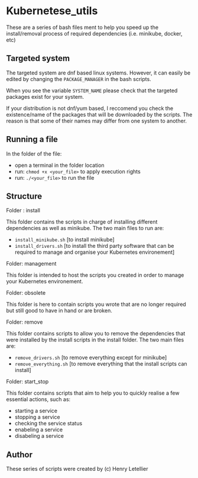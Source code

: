# Kubernetese_utils

These are a series of bash files ment to help you speed up the install/removal process of required dependencies (i.e. minikube, docker, etc)

## Targeted system

The targeted system are dnf based linux systems.
However, it can easily be edited by changing the `PACKAGE_MANAGER` in the bash scripts.

When you see the variable `SYSTEM_NAME` please check that the targeted packages exist for your system.

If your distribution is not dnf/yum based, I reccomend you check the existence/name of the packages that will be downloaded by the scripts.
The reason is that some of their names may differ from one system to another.

## Running a file

In the folder of the file:

* open a terminal in the folder location
* run: `chmod +x <your_file>` to apply execution rights
* run: `./<your_file>` to run the file

## Structure

Folder : install

This folder contains the scripts in charge of installing different dependencies as well as minikube.
The two main files to run are:

* `install_minikube.sh` [to install minikube]
* `install_drivers.sh` [to install the third party software that can be required to manage and organise your Kubernetes environement]

Folder: management

This folder is intended to host the scripts you created in order to manage your Kubernetes environement.

Folder: obsolete

This folder is here to contain scripts you wrote that are no longer required but still good to have in hand or are broken.

Folder: remove

This folder contains scripts to allow you to remove the dependencies that were installed by the install scripts in the install folder.
The two main files are:

* `remove_drivers.sh` [to remove everything except for minikube]
* `remove_everything.sh` [to remove everything that the install scripts can install]

Folder: start_stop

This folder contains scripts that aim to help you to quickly realise a few essential actions, such as:

* starting a service
* stopping a service
* checking the service status
* enabeling a service
* disabeling a service

## Author

These series of scripts were created by (c) Henry Letellier
